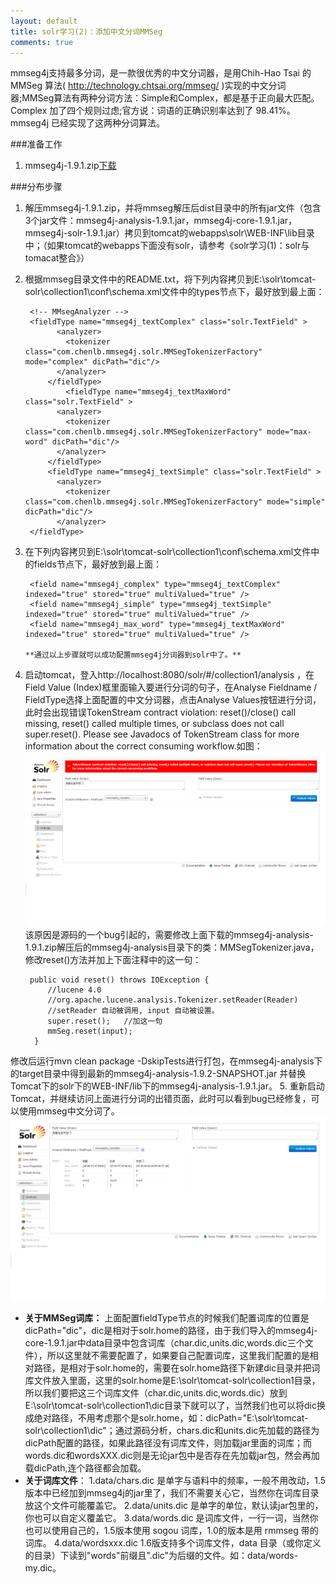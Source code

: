 ```yaml
---
layout: default
title: solr学习(2)：添加中文分词MMSeg
comments: true
---
```



 mmseg4j支持最多分词，是一款很优秀的中文分词器，是用Chih-Hao Tsai 的 MMSeg 算法( http://technology.chtsai.org/mmseg/ )实现的中文分词器;MMSeg算法有两种分词方法：Simple和Complex，都是基于正向最大匹配。Complex 加了四个规则过虑;官方说：词语的正确识别率达到了 98.41%。mmseg4j 已经实现了这两种分词算法。

###准备工作

1. mmseg4j-1.9.1.zip[下载](https://code.google.com/p/mmseg4j/downloads/list)

###分布步骤

1. 解压mmseg4j-1.9.1.zip，并将mmseg解压后dist目录中的所有jar文件（包含3个jar文件：mmseg4j-analysis-1.9.1.jar，mmseg4j-core-1.9.1.jar，mmseg4j-solr-1.9.1.jar）拷贝到tomcat的webapps\solr\WEB-INF\lib目录中；（如果tomcat的webapps下面没有solr，请参考《solr学习(1)：solr与tomacat整合》）
2. 根据mmseg目录文件中的README.txt，将下列内容拷贝到E:\solr\tomcat-solr\collection1\conf\schema.xml文件中的types节点下，最好放到最上面：

        <!-- MMsegAnalyzer -->
        <fieldType name="mmseg4j_textComplex" class="solr.TextField" >
              <analyzer>
                <tokenizer class="com.chenlb.mmseg4j.solr.MMSegTokenizerFactory" mode="complex" dicPath="dic"/>
              </analyzer>
            </fieldType>
    	        <fieldType name="mmseg4j_textMaxWord" class="solr.TextField" >
              <analyzer>
                <tokenizer class="com.chenlb.mmseg4j.solr.MMSegTokenizerFactory" mode="max-word" dicPath="dic"/>
              </analyzer>
            </fieldType>
	        <fieldType name="mmseg4j_textSimple" class="solr.TextField" >
              <analyzer>
                <tokenizer class="com.chenlb.mmseg4j.solr.MMSegTokenizerFactory" mode="simple" dicPath="dic"/>
              </analyzer>
        </fieldType>

3. 在下列内容拷贝到E:\solr\tomcat-solr\collection1\conf\schema.xml文件中的fields节点下，最好放到最上面：

        <field name="mmseg4j_complex" type="mmseg4j_textComplex" indexed="true" stored="true" multiValued="true" />
        <field name="mmseg4j_simple" type="mmseg4j_textSimple" indexed="true" stored="true" multiValued="true" />
        <field name="mmseg4j_max_word" type="mmseg4j_textMaxWord" indexed="true" stored="true" multiValued="true" /> 

       **通过以上步骤就可以成功配置mmseg4j分词器到solr中了。**
4. 启动tomcat，登入http://localhost:8080/solr/#/collection1/analysis ，在Field Value (Index)框里面输入要进行分词的句子，在Analyse Fieldname / FieldType选择上面配置的中文分词器，点击Analyse Values按钮进行分词，此时会出现错误TokenStream contract violation: reset()/close() call missing, reset() called multiple times, or subclass does not call super.reset(). Please see Javadocs of TokenStream class for more information about the correct consuming workflow.如图：
![solr_mmseg-1](https://github.com/yuan-jian/blog/blob/gh-pages/images/solr/solr_mmseg-1.png?raw=true)
该原因是源码的一个bug引起的，需要修改上面下载的mmseg4j-analysis-1.9.1.zip解压后的mmseg4j-analysis目录下的类：MMSegTokenizer.java，修改reset()方法并加上下面注释中的这一句：

        public void reset() throws IOException {
            //lucene 4.0
            //org.apache.lucene.analysis.Tokenizer.setReader(Reader)
            //setReader 自动被调用, input 自动被设置。
            super.reset();   //加这一句
            mmSeg.reset(input);
         }
修改后运行mvn clean package -DskipTests进行打包，在mmseg4j-analysis下的target目录中得到最新的mmseg4j-analysis-1.9.2-SNAPSHOT.jar 并替换Tomcat下的solr下的WEB-INF/lib下的mmseg4j-analysis-1.9.1.jar。
5. 重新启动Tomcat，并继续访问上面进行分词的出错页面，此时可以看到bug已经修复，可以使用mmseg中文分词了。
![solr_mmseg-2](https://github.com/yuan-jian/blog/blob/gh-pages/images/solr/solr_mmseg-2.png?raw=true)

* **关于MMSeg词库：**
上面配置fieldType节点的时候我们配置词库的位置是dicPath="dic"，dic是相对于solr.home的路径，由于我们导入的mmseg4j-core-1.9.1.jar中data目录中包含词库（char.dic,units.dic,words.dic三个文件），所以这里就不需要配置了，如果要自己配置词库，这里我们配置的是相对路径，是相对于solr.home的，需要在solr.home路径下新建dic目录并把词库文件放入里面，这里的solr.home是E:\solr\tomcat-solr\collection1目录，所以我们要把这三个词库文件（char.dic,units.dic,words.dic）放到E:\solr\tomcat-solr\collection1\dic目录下就可以了，当然我们也可以将dic换成绝对路径，不用考虑那个是solr.home，如：dicPath="E:\solr\tomcat-solr\collection1\dic"；通过源码分析，chars.dic和units.dic先加载的路径为dicPath配置的路径，如果此路径没有词库文件，则加载jar里面的词库；而words.dic和wordsXXX.dic则是无论jar包中是否存在先加载jar包，然会再加载dicPath,连个路径都会加载。
* **关于词库文件**：
1.data/chars.dic 是单字与语料中的频率，一般不用改动，1.5版本中已经加到mmseg4j的jar里了，我们不需要关心它，当然你在词库目录放这个文件可能覆盖它。
2.data/units.dic 是单字的单位，默认读jar包里的，你也可以自定义覆盖它。
3.data/words.dic 是词库文件，一行一词，当然你也可以使用自己的，1.5版本使用 sogou 词库，1.0的版本是用 rmmseg 带的词库。
4.data/wordsxxx.dic 1.6版支持多个词库文件，data 目录（或你定义的目录）下读到"words"前缀且".dic"为后缀的文件。如：data/words-my.dic。
